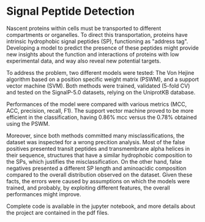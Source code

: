 # Signal Peptide Detection

Nascent proteins within cells must be transported to different compartments or organelles. To direct this transportation, proteins have intrinsic hydrophobic signal peptides (SP), functioning as "address tag". Developing a model to predict the presence of these peptides might provide new insights about the function and interactions of proteins with low experimental data, and way also reveal new potential targets.

To address the problem, two different models were tested: The Von Hejine algorithm based on a position specific weight matrix (PSWM), and a support vector machine (SVM). Both methods were trained, validated (5-fold CV) and tested on the SignalP-5.0 datasets, relying on the UniprotKB database. 

Performances of the model were compared with various metrics (MCC, ACC, precision, recall, F1). The support vector machine proved to be more efficient in the classification, having 0.86% mcc versus the 0.78% obtained using the PSWM. 

Moreover, since both methods committed many misclassifications, the dataset was inspected for a wrong precition analysis. Most of the false positives presented transit peptides and transmembrane alpha helices in their sequence, structures that have a similar hydrophobic composition to the SPs, which justifies the misclassification. On the other hand, false negatives presented a different SP length and aminoacidic composition compared to the overall distribution observed on the dataset. Given these facts, the errors were caused by assumptions on which the models were trained, and probably, by exploiting different features, the overall performances might improve.

Complete code is available in the jupyter notebook, and more details about the project are contained in the pdf files.
